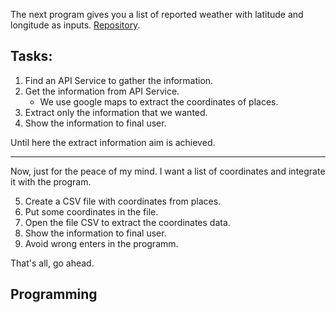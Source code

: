 The next program gives you a list of reported weather with latitude and
longitude as inputs. [Repository](https://github.com/cesarcori/weather-api "GitHub Repository").


## Tasks:

1. Find an API Service to gather the information.
2. Get the information from API Service.
    * We use google maps to extract the coordinates of places.
3. Extract only the information that we wanted.
4. Show the information to final user.

Until here the extract information aim is achieved.

---

Now, just for the peace of my mind. I want a list of coordinates and
integrate it with the program.

5. Create a CSV file with coordinates from places.
6. Put some coordinates in the file.
7. Open the file CSV to extract the coordinates data.
8. Show the information to final user.
9. Avoid wrong enters in the programm.

That's all, go ahead.

## Programming

